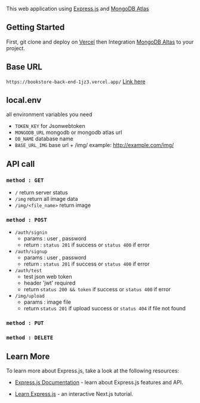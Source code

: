 This web application using [Express.js](https://expressjs.com/) and [MongoDB Atlas](https://www.mongodb.com/atlas/database)

## Getting Started

First, git clone and deploy on [Vercel](https://vercel.com/) then Integration [MongoDB Altas](https://vercel.com/integrations/mongodbatlas) to your project.

## Base URL

`https://bookstore-back-end-1jz3.vercel.app/`
[Link here](https://bookstore-back-end-1jz3.vercel.app/)

## local.env

all environment variables you need

- `TOKEN_KEY` for Jsonwebtoken
- `MONGODB_URL` mongodb or mongodb atlas url
- `DB_NAME` database name
- `BASE_URL_IMG` base url + /img/ example: http://example.com/img/

## API call 

### `method : GET`

- `/` return server status
- `/img` return all image data
- `/img/<file_name>` return image

### `method : POST`

- `/auth/signin`
	- params : user , password
	- return : `status 201` if success or `status 400` if error
- `/auth/signup`
	- params : user , password
	- return : `status 201` if success or `status 400` if error
- `/auth/test`
	- test json web token
	- header 'jwt' required
	- return `status 200 && token` if success or `status 400` if error
- `/img/upload`
	- params : image file
	- return `status 201` if upload success or `status 404` if file not found

### `method : PUT`

### `method : DELETE`

## Learn More

To learn more about Express.js, take a look at the following resources:

- [Express.js Documentation](https://expressjs.com/en/5x/api.html) - learn about Express.js features and API.

- [Learn Express.js](https://www.w3schools.com/nodejs/default.asp) - an interactive Next.js tutorial.
